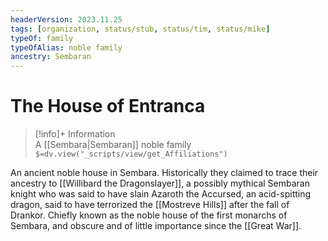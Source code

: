 ```yaml
---
headerVersion: 2023.11.25
tags: [organization, status/stub, status/tim, status/mike]
typeOf: family
typeOfAlias: noble family
ancestry: Sembaran
---
```

# The House of Entranca
>[!info]+ Information  
> A [[Sembara|Sembaran]] noble family  
> `$=dv.view("_scripts/view/get_Affiliations")`

An ancient noble house in Sembara. Historically they claimed to trace their ancestry to [[Willibard the Dragonslayer]], a possibly mythical Sembaran knight who was said to have slain Azaroth the Accursed, an acid-spitting dragon, said to have terrorized the [[Mostreve Hills]] after the fall of Drankor. Chiefly known as the noble house of the first monarchs of Sembara, and obscure and of little importance since the [[Great War]].
 